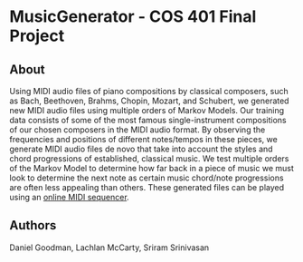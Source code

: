 # MusicGenerator - COS 401 Final Project
## About

Using MIDI audio files of piano compositions by classical composers, such as Bach, Beethoven, Brahms, Chopin, Mozart, and Schubert, we generated new MIDI audio files using multiple orders of Markov Models. Our training data consists of some of the most famous single-instrument compositions of our chosen composers in the MIDI audio format. By observing the frequencies and positions of different notes/tempos in these pieces, we generate MIDI audio files de novo that take into account the styles and chord progressions of established, classical music. We test multiple orders of the Markov Model to determine how far back in a piece of music we must look to determine the next note as certain music chord/note progressions are often less appealing than others. These generated files can be played using an [online MIDI sequencer](https://onlinesequencer.net/import).

## Authors

Daniel Goodman, Lachlan McCarty, Sriram Srinivasan